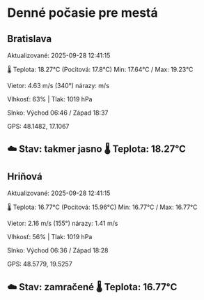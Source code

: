 ﻿# Denné počasie pre mestá

## Bratislava
Aktualizované: 2025-09-28 12:41:15

🌡️ Teplota: 18.27°C 
(Pocitová: 17.8°C)
Min: 17.64°C / Max: 19.23°C

Vietor: 4.63 m/s    (340°) 
nárazy:  m/s

Vlhkosť: 63% | Tlak: 1019 hPa

Slnko: Východ 06:46 / Západ 18:37

GPS: 48.1482, 17.1067

☁️ Stav: takmer jasno        🌡️ Teplota: 18.27°C
---

## Hriňová
Aktualizované: 2025-09-28 12:41:15

🌡️ Teplota: 16.77°C 
(Pocitová: 15.96°C)
Min: 16.77°C / Max: 16.77°C

Vietor: 2.16 m/s (155°)
nárazy: 1.41 m/s

Vlhkosť: 56% | Tlak: 1019 hPa

Slnko: Východ 06:36 / Západ 18:28

GPS: 48.5779, 19.5257

☁️ Stav: zamračené        🌡️ Teplota: 16.77°C
---
